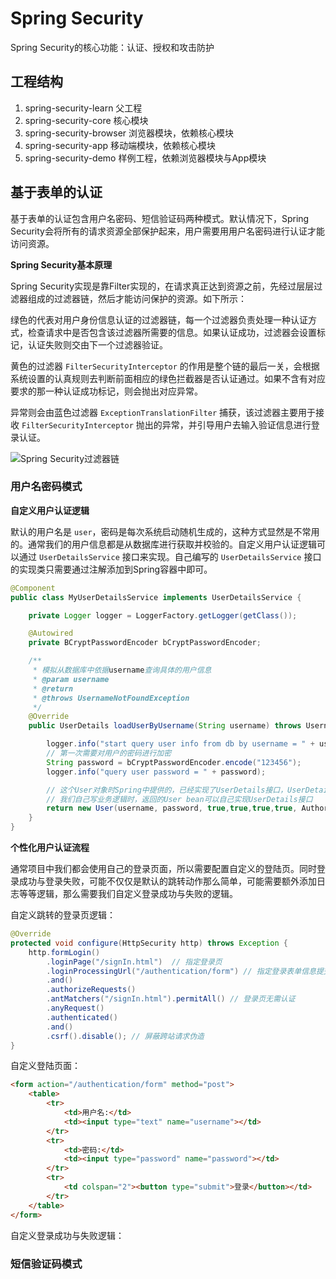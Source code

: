 # Spring Security
Spring Security的核心功能：认证、授权和攻击防护

## 工程结构

1. spring-security-learn 父工程
2. spring-security-core 核心模块
3. spring-security-browser 浏览器模块，依赖核心模块
4. spring-security-app 移动端模块，依赖核心模块
5. spring-security-demo 样例工程，依赖浏览器模块与App模块

## 基于表单的认证
基于表单的认证包含用户名密码、短信验证码两种模式。默认情况下，Spring Security会将所有的请求资源全部保护起来，用户需要用用户名密码进行认证才能访问资源。

**Spring Security基本原理**

Spring Security实现是靠Filter实现的，在请求真正达到资源之前，先经过层层过滤器组成的过滤器链，然后才能访问保护的资源。如下所示：

绿色的代表对用户身份信息认证的过滤器链，每一个过滤器负责处理一种认证方式，检查请求中是否包含该过滤器所需要的信息。如果认证成功，过滤器会设置标记，认证失败则交由下一个过滤器验证。

黄色的过滤器 `FilterSecurityInterceptor` 的作用是整个链的最后一关，会根据系统设置的认真规则去判断前面相应的绿色拦截器是否认证通过。如果不含有对应要求的那一种认证成功标记，则会抛出对应异常。

异常则会由蓝色过滤器 `ExceptionTranslationFilter` 捕获，该过滤器主要用于接收 `FilterSecurityInterceptor` 抛出的异常，并引导用户去输入验证信息进行登录认证。

![Spring Security过滤器链](E:\IDEA\spring-security-learn\readme.assets\1559110793113.png)

### 用户名密码模式

**自定义用户认证逻辑**

默认的用户名是 `user`，密码是每次系统启动随机生成的，这种方式显然是不常用的。通常我们的用户信息都是从数据库进行获取并校验的。自定义用户认证逻辑可以通过 `UserDetailsService` 接口来实现。自己编写的 `UserDetailsService` 接口的实现类只需要通过注解添加到Spring容器中即可。

```java
@Component
public class MyUserDetailsService implements UserDetailsService {

    private Logger logger = LoggerFactory.getLogger(getClass());

    @Autowired
    private BCryptPasswordEncoder bCryptPasswordEncoder;

    /**
     * 模拟从数据库中依据username查询具体的用户信息
     * @param username
     * @return
     * @throws UsernameNotFoundException
     */
    @Override
    public UserDetails loadUserByUsername(String username) throws UsernameNotFoundException {

        logger.info("start query user info from db by username = " + username);
        // 第一次需要对用户的密码进行加密
        String password = bCryptPasswordEncoder.encode("123456");
        logger.info("query user password = " + password);

        // 这个User对象时Spring中提供的，已经实现了UserDetails接口，UserDetails接口包含了用户的名称、密码、密码是否过期、账户是否冻结、是否删除、所拥有的权限等信息
        // 我们自己写业务逻辑时，返回的User bean可以自己实现UserDetails接口
        return new User(username, password, true,true,true,true, AuthorityUtils.commaSeparatedStringToAuthorityList("admin"));
    }
}
```

**个性化用户认证流程**

通常项目中我们都会使用自己的登录页面，所以需要配置自定义的登陆页。同时登录成功与登录失败，可能不仅仅是默认的跳转动作那么简单，可能需要额外添加日志等等逻辑，那么需要我们自定义登录成功与失败的逻辑。

自定义跳转的登录页逻辑：

```java
@Override
protected void configure(HttpSecurity http) throws Exception {
    http.formLogin()
        .loginPage("/signIn.html")  // 指定登录页
        .loginProcessingUrl("/authentication/form") // 指定登录表单信息提交处理请求，和登录页面中的需一致
        .and()
        .authorizeRequests()
        .antMatchers("/signIn.html").permitAll() // 登录页无需认证
        .anyRequest()
        .authenticated()
        .and()
        .csrf().disable(); // 屏蔽跨站请求伪造
}
```

自定义登陆页面：

```html
<form action="/authentication/form" method="post">
    <table>
        <tr>
            <td>用户名:</td> 
            <td><input type="text" name="username"></td>
        </tr>
        <tr>
            <td>密码:</td>
            <td><input type="password" name="password"></td>
        </tr>
        <tr>
            <td colspan="2"><button type="submit">登录</button></td>
        </tr>
    </table>
</form>
```

自定义登录成功与失败逻辑：



### 短信验证码模式